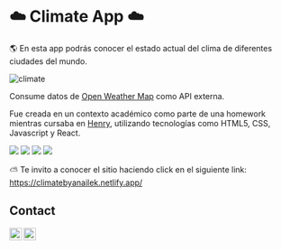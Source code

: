 # :cloud: Climate App :cloud:

:earth_americas: En esta app podrás conocer el estado actual del clima de diferentes ciudades del mundo. 

![climate](https://user-images.githubusercontent.com/79233967/132712507-885877b5-e63d-4360-bce2-89b07b31dd9b.jpeg)


Consume datos de [Open Weather Map](https://openweathermap.org/api) como API externa.

Fue creada en un contexto académico como parte de una homework mientras cursaba en [Henry](https://www.soyhenry.com/), utilizando tecnologías como HTML5, CSS, Javascript y React.

<img src = "https://img.shields.io/badge/-HTML5-E34F26?style=flat&logo=html5&logoColor=white"> <img src = "https://img.shields.io/badge/-CSS3-1572B6?style=flat&logo=css3&logoColor=white">
<img src="https://img.shields.io/badge/-JavaScript-eed718?style=flat&logo=javascript&logoColor=ffffff"> <img src="https://img.shields.io/badge/-React-000000?style=flat&logo=react&logoColor=00c8ff">

:partly_sunny: Te invito a conocer el sitio haciendo click en el siguiente link: https://climatebyanailek.netlify.app/ 

## Contact

[<img align="left" alt="Anailek | LinkedIn" width="22px" src="https://cdn.jsdelivr.net/npm/simple-icons@v3/icons/linkedin.svg" />][linkedin]
[<img align="left" alt="Anailek | Gmail" width="22px" src="https://cdn.jsdelivr.net/npm/simple-icons@3.13.0/icons/gmail.svg" />][gmail]


[gmail]: https://mail.google.com/mail/u/1/#inbox?compose=GTvVlcSBmzpsNzLKjrTttdJgnqWcdCtZgbJqpZjTRzqgdWQJHkMfjqhCBZgcCnHtsZnrGZFVksRJF
[linkedin]: https://www.linkedin.com/in/anailek
